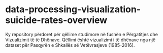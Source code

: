 # data-processing-visualization-suicide-rates-overview
Ky repository përdoret për qëllime studimore në fushën e Përgatitjes dhe Vizualizimit të të Dhënave. Qëllimi është vizualizimi i të dhënave nga një dataset për Pasqyrën e Shkallës së Vetëvrasjeve (1985-2016).
